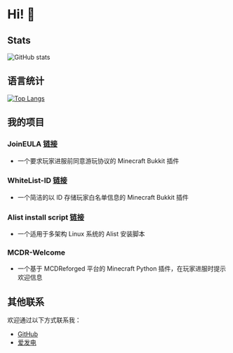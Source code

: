 # Hi! 👋

## Stats
![GitHub stats](https://github-readme-stats.vercel.app/api?username=Zhang12334&show_icons=true&count_private=true&theme=ambient_gradient)

## 语言统计
[![Top Langs](https://github-readme-stats.vercel.app/api/top-langs/?username=Zhang12334&layout=compact)](https://github.com/Zhang12334/github-readme-stats)

## 我的项目
### JoinEULA [链接](https://afdian.com/a/NachoNeko_?tab=shop)
 - 一个要求玩家进服前同意游玩协议的 Minecraft Bukkit 插件

### WhiteList-ID [链接](https://github.com/Zhang12334/whiteList-ID/)
 - 一个简洁的以 ID 存储玩家白名单信息的 Minecraft Bukkit 插件

### Alist install script [链接](https://github.com/Zhang12334/alist_install_script)
 - 一个适用于多架构 Linux 系统的 Alist 安装脚本

### MCDR-Welcome
 - 一个基于 MCDReforged 平台的 Minecraft Python 插件，在玩家进服时提示欢迎信息

## 其他联系
欢迎通过以下方式联系我：
- [GitHub](https://github.com/Zhang12334)
- [爱发电](https://afdian.com/a/NachoNeko_)


